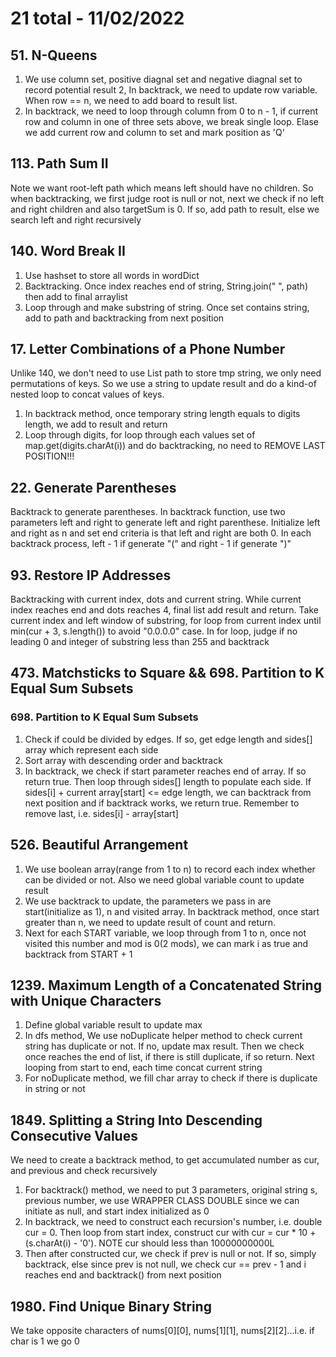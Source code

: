# 21 total - 11/02/2022

## 51. N-Queens
1. We use column set, positive diagnal set and negative diagnal set to record potential result
2, In backtrack, we need to update row variable. When row == n, we need to add board to result list.
3. In backtrack, we need to loop through column from 0 to n - 1, if current row and column in one of three sets above, we break single loop. Elase we add current row and column to set and mark position as 'Q'

## 113. Path Sum II
Note we want root-left path which means left should have no children. So when backtracking, we first judge root is null or not, next we check if no left and right children and also targetSum is 0. If so, add path to result, else we search left and right recursively

## 140. Word Break II
1. Use hashset to store all words in wordDict
2. Backtracking. Once index reaches end of string, String.join(" ", path) then add to final arraylist
3. Loop through and make substring of string. Once set contains string, add to path and backtracking from next position

## 17. Letter Combinations of a Phone Number
Unlike 140, we don't need to use List<String> path to store tmp string, we only need permutations of keys. So we use a string to update result and do a kind-of nested loop to concat values of keys.
1. In backtrack method, once temporary string length equals to digits length, we add to result and return
2. Loop through digits, for loop through each values set of map.get(digits.charAt(i)) and do backtracking, no need to REMOVE LAST POSITION!!!

## 22. Generate Parentheses
Backtrack to generate parentheses. In backtrack function, use two parameters left and right to generate left and right parenthese. Initialize left and right as n and set end criteria is that left and right are both 0. In each backtrack process, left - 1 if generate "(" and right - 1 if generate ")"

## 93. Restore IP Addresses
Backtracking with current index, dots and current string. While current index reaches end and dots reaches 4, final list add result and return.
Take current index and left window of substring, for loop from current index until min(cur + 3, s.length()) to avoid "0.0.0.0" case. In for loop, judge if no leading 0 and integer of substring less than 255 and backtrack

## 473. Matchsticks to Square && 698. Partition to K Equal Sum Subsets
### 698. Partition to K Equal Sum Subsets
1. Check if could be divided by edges. If so, get edge length and sides[] array which represent each side
2. Sort array with descending order and backtrack
3. In backtrack, we check if start parameter reaches end of array. If so return true. Then loop through sides[] length to populate each side. If sides[i] + current array[start] <= edge length, we can backtrack from next position and if backtrack works, we return true. Remember to remove last, i.e. sides[i] - array[start]

## 526. Beautiful Arrangement
1. We use boolean array(range from 1 to n) to record each index whether can be divided or not. Also we need global variable count to update result
2. We use backtrack to update, the parameters we pass in are start(initialize as 1), n and visited array. In backtrack method, once start greater than n, we need to update result of count and return. 
3. Next for each START variable, we loop through from 1 to n, once not visited this number and mod is 0(2 mods), we can mark i as true and backtrack from START + 1

## 1239. Maximum Length of a Concatenated String with Unique Characters
1. Define global variable result to update max
2. In dfs method, We use noDuplicate helper method to check current string has duplicate or not. If no, update max result. Then we check once reaches the end of list, if there is still duplicate, if so return. Next looping from start to end, each time concat current string
3. For noDuplicate method, we fill char array to check if there is duplicate in string or not

## 1849. Splitting a String Into Descending Consecutive Values
We need to create a backtrack method, to get accumulated number as cur, and previous and check recursively
1. For backtrack() method, we need to put 3 parameters, original string s, previous number, we use WRAPPER CLASS DOUBLE since we can initiate as null, and start index initialized as 0
2. In backtrack, we need to construct each recursion's number, i.e. double cur = 0. Then loop from start index, construct cur with cur = cur * 10 + (s.charAt(i) - '0'). NOTE cur should less than 10000000000L
3. Then after constructed cur, we check if prev is null or not. If so, simply backtrack, else since prev is not null, we check cur == prev - 1 and i reaches end and backtrack() from next position

## 1980. Find Unique Binary String
We take opposite characters of nums[0][0], nums[1][1], nums[2][2]...i.e. if char is 1 we go 0
